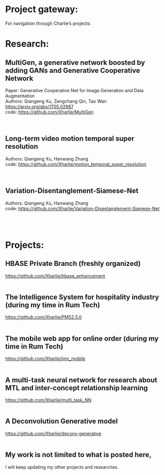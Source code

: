 # Project gateway:
For navigation through Charlie’s projects:
<br /> 
# Research:
## **MultiGen, a generative network boosted by adding GANs and Generative Cooperative Network** <br />
Paper: Generative Cooperative Net for Image Generation and Data Augmentation <br /> 
Authors: Qiangeng Xu, Zengchang Qin, Tao Wan <https://arxiv.org/abs/1705.02887> <br /> 
code: <https://github.com/Xharlie/MultiGen> <br /> 
<br /> 
<br />
## **Long-term video motion temporal super resolution** <br /> 
Authors: Qiangeng Xu, Hanwang Zhang  <br /> 
code: <https://github.com/Xharlie/motion_temporal_super_resolution> <br />
<br />
<br />
## **Variation-Disentanglement-Siamese-Net** <br /> 
Authors: Qiangeng Xu, Hanwang Zhang  <br /> 
code: <https://github.com/Xharlie/Variation-Disentanglement-Siamese-Net> <br /> 
<br /> 
<br /> 
<br /> 

# Projects:

## **HBASE Private Branch (freshly organized)**
 <https://github.com/Xharlie/hbase_enhancement>
<br /> 
<br /> 
## **The Intelligence System for hospitality industry (during my time in Rum Tech)**
 <https://github.com/Xharlie/PMS2.5.0>
<br /> 
<br /> 
## **The mobile web app for online order (during my time in Rum Tech)**
 <https://github.com/Xharlie/jinn_mobile>
<br /> 
<br /> 
## **A multi-task neural network for research about MTL and inter-concept relationship learning**
 <https://github.com/Xharlie/multi_task_NN>
<br /> 
<br />
## **A Deconvolution Generative model**
 <https://github.com/Xharlie/deconv-generative>
<br />
<br />
## My work is not limited to what is posted here, 
I will keep updating my other projects and researches.


 




 

